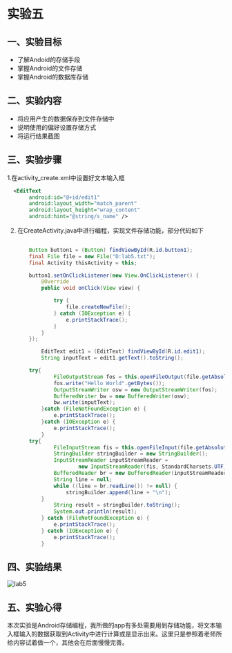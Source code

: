 # 实验五

## 一、实验目标
- 了解Andoid的存储手段
- 掌握Android的文件存储
- 掌握Android的数据库存储
## 二、实验内容
- 将应用产生的数据保存到文件存储中
- 说明使用的偏好设置存储方式
- 将运行结果截图
## 三、实验步骤
1.在activity_create.xml中设置好文本输入框
 ```xml
   <EditText
        android:id="@+id/edit1"
        android:layout_width="match_parent"
        android:layout_height="wrap_content"
        android:hint="@string/s_name" />
 ```
2. 在CreateActivity.java中进行编程，实现文件存储功能，部分代码如下
 ```java   
   
        Button button1 = (Button) findViewById(R.id.button1);
        final File file = new File("D:lab5.txt");
        final Activity thisActivity = this;

        button1.setOnClickListener(new View.OnClickListener() {
            @Override
            public void onClick(View view) {

                try {
                    file.createNewFile();
                } catch (IOException e) {
                    e.printStackTrace();
                }
            }
        });

            EditText edit1 = (EditText) findViewById(R.id.edit1);
            String inputText = edit1.getText().toString();

        try{
                FileOutputStream fos = this.openFileOutput(file.getAbsolutePath(), Context.MODE_PRIVATE);
                fos.write("Hello World".getBytes());
                OutputStreamWriter osw = new OutputStreamWriter(fos);
                BufferedWriter bw = new BufferedWriter(osw);
                bw.write(inputText);
            }catch (FileNotFoundException e) {
                e.printStackTrace();
            }catch (IOException e) {
                e.printStackTrace();
            }
        try{
                FileInputStream fis = this.openFileInput(file.getAbsolutePath());
                StringBuilder stringBuilder = new StringBuilder();
                InputStreamReader inputStreamReader =
                        new InputStreamReader(fis, StandardCharsets.UTF_8);
                BufferedReader br = new BufferedReader(inputStreamReader);
                String line = null;
                while ((line = br.readLine()) != null) {
                    stringBuilder.append(line + "\n");
            }
                String result = stringBuilder.toString();
                System.out.println(result);
            } catch (FileNotFoundException e) {
                e.printStackTrace();
            } catch (IOException e) {
                e.printStackTrace();
            }
 ```
## 四、实验结果
![lab5](raw.githubusercontent.com/1728799039/android-labs-2020/master/students/sec1814080911234/lab5.png)
## 五、实验心得
本次实验是Android存储编程，我所做的app有多处需要用到存储功能，将文本输入框输入的数据获取到Activity中进行计算或是显示出来。这里只是参照着老师所给内容试着做一个，其他会在后面慢慢完善。
